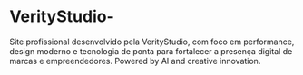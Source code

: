 # VerityStudio-
Site profissional desenvolvido pela VerityStudio, com foco em performance, design moderno e tecnologia de ponta para fortalecer a presença digital de marcas e empreendedores. Powered by AI and creative innovation.
